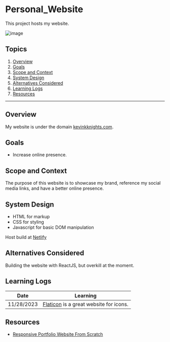 # Personal_Website

This project hosts my website.

![image](https://github.com/kevinknights29/Personal_Website/assets/74464814/962222a5-9b35-4f45-9039-61387556de2b)

## Topics

1. [Overview](#overview)
2. [Goals](#goals)
3. [Scope and Context](#scope-and-context)
4. [System Design](#system-design)
5. [Alternatives Considered](#alternatives-considered)
6. [Learning Logs](#learning-logs)
7. [Resources](#resources)

---

## Overview

My website is under the domain [kevinkknights.com](http://www.kevinkknights.com/).

## Goals

- Increase online presence.

## Scope and Context

The purpose of this website is to showcase my brand, reference my social media links, and have a better online presence.

## System Design

- HTML for markup
- CSS for styling
- Javascript for basic DOM manipulation

Host build at [Netlify](https://www.netlify.com/)

## Alternatives Considered

Building the website with ReactJS, but overkill at the moment.

## Learning Logs

| Date | Learning |
|------|----------|
| 11/28/2023 | [Flaticon](https://www.flaticon.com/) is a great website for icons. |

## Resources

- [Responsive Portfolio Website From Scratch](https://www.youtube.com/watch?v=ldwlOzRvYOU)
